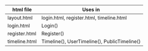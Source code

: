 | html file      | Uses in                                      |
| -------------- | -------------------------------------------- |
| layout.html    | login.html, register.html, timeline.html     |
| login.html     | Login()                                      |
| register.html  | Register()                                   |
| timeline.html  | Timeline(), UserTimeline(), PublicTimeline() |